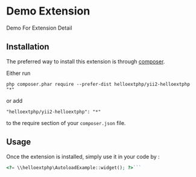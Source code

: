 Demo Extension
==============
Demo For Extension Detail

Installation
------------

The preferred way to install this extension is through [composer](http://getcomposer.org/download/).

Either run

```
php composer.phar require --prefer-dist helloextphp/yii2-helloextphp "*"
```

or add

```
"helloextphp/yii2-helloextphp": "*"
```

to the require section of your `composer.json` file.


Usage
-----

Once the extension is installed, simply use it in your code by  :

```php
<?= \\helloextphp\AutoloadExample::widget(); ?>```